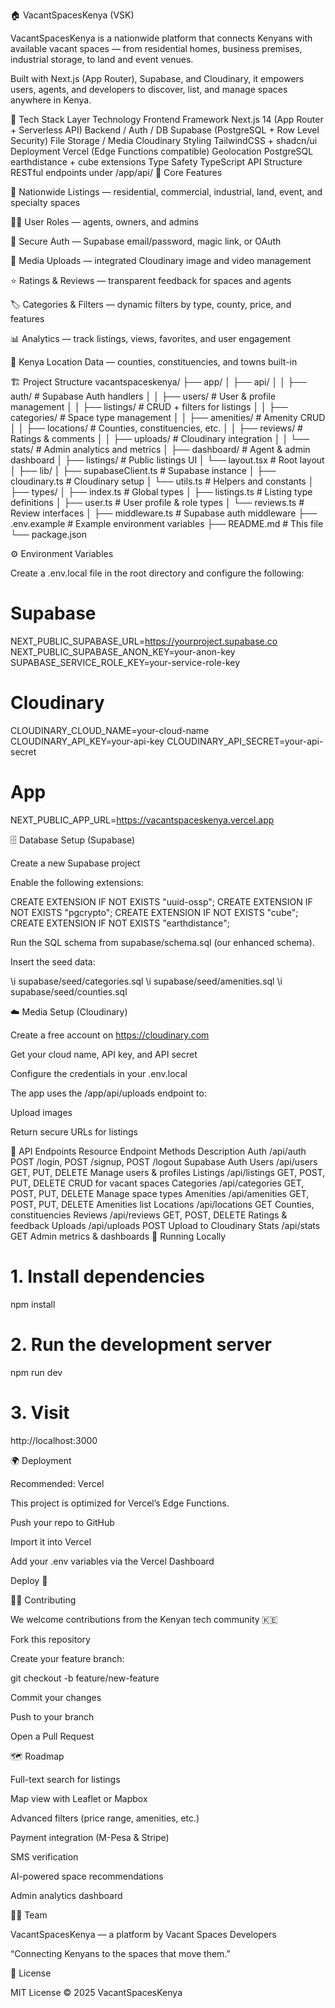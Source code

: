 🏠 VacantSpacesKenya (VSK)

VacantSpacesKenya is a nationwide platform that connects Kenyans with available vacant spaces — from residential homes, business premises, industrial storage, to land and event venues.

Built with Next.js (App Router), Supabase, and Cloudinary, it empowers users, agents, and developers to discover, list, and manage spaces anywhere in Kenya.

🚀 Tech Stack
Layer	Technology
Frontend Framework	Next.js 14 (App Router + Serverless API)
Backend / Auth / DB	Supabase (PostgreSQL + Row Level Security)
File Storage / Media	Cloudinary
Styling	TailwindCSS + shadcn/ui
Deployment	Vercel (Edge Functions compatible)
Geolocation	PostgreSQL earthdistance + cube extensions
Type Safety	TypeScript
API Structure	RESTful endpoints under /app/api/
🧩 Core Features

🧭 Nationwide Listings — residential, commercial, industrial, land, event, and specialty spaces

🧑‍💼 User Roles — agents, owners, and admins

🔐 Secure Auth — Supabase email/password, magic link, or OAuth

📸 Media Uploads — integrated Cloudinary image and video management

⭐ Ratings & Reviews — transparent feedback for spaces and agents

🏷️ Categories & Filters — dynamic filters by type, county, price, and features

📊 Analytics — track listings, views, favorites, and user engagement

📍 Kenya Location Data — counties, constituencies, and towns built-in

🏗️ Project Structure
vacantspaceskenya/
├── app/
│   ├── api/
│   │   ├── auth/              # Supabase Auth handlers
│   │   ├── users/             # User & profile management
│   │   ├── listings/          # CRUD + filters for listings
│   │   ├── categories/        # Space type management
│   │   ├── amenities/         # Amenity CRUD
│   │   ├── locations/         # Counties, constituencies, etc.
│   │   ├── reviews/           # Ratings & comments
│   │   ├── uploads/           # Cloudinary integration
│   │   └── stats/             # Admin analytics and metrics
│   ├── dashboard/             # Agent & admin dashboard
│   ├── listings/              # Public listings UI
│   └── layout.tsx             # Root layout
│
├── lib/
│   ├── supabaseClient.ts      # Supabase instance
│   ├── cloudinary.ts          # Cloudinary setup
│   └── utils.ts               # Helpers and constants
│
├── types/
│   ├── index.ts               # Global types
│   ├── listings.ts            # Listing type definitions
│   ├── user.ts                # User profile & role types
│   └── reviews.ts             # Review interfaces
│
├── middleware.ts              # Supabase auth middleware
├── .env.example               # Example environment variables
├── README.md                  # This file
└── package.json

⚙️ Environment Variables

Create a .env.local file in the root directory and configure the following:

# Supabase
NEXT_PUBLIC_SUPABASE_URL=https://yourproject.supabase.co
NEXT_PUBLIC_SUPABASE_ANON_KEY=your-anon-key
SUPABASE_SERVICE_ROLE_KEY=your-service-role-key

# Cloudinary
CLOUDINARY_CLOUD_NAME=your-cloud-name
CLOUDINARY_API_KEY=your-api-key
CLOUDINARY_API_SECRET=your-api-secret

# App
NEXT_PUBLIC_APP_URL=https://vacantspaceskenya.vercel.app

🗄️ Database Setup (Supabase)

Create a new Supabase project

Enable the following extensions:

CREATE EXTENSION IF NOT EXISTS "uuid-ossp";
CREATE EXTENSION IF NOT EXISTS "pgcrypto";
CREATE EXTENSION IF NOT EXISTS "cube";
CREATE EXTENSION IF NOT EXISTS "earthdistance";


Run the SQL schema from supabase/schema.sql (our enhanced schema).

Insert the seed data:

\i supabase/seed/categories.sql
\i supabase/seed/amenities.sql
\i supabase/seed/counties.sql

☁️ Media Setup (Cloudinary)

Create a free account on https://cloudinary.com

Get your cloud name, API key, and API secret

Configure the credentials in your .env.local

The app uses the /app/api/uploads endpoint to:

Upload images

Return secure URLs for listings

🧠 API Endpoints
Resource	Endpoint	Methods	Description
Auth	/api/auth	POST /login, POST /signup, POST /logout	Supabase Auth
Users	/api/users	GET, PUT, DELETE	Manage users & profiles
Listings	/api/listings	GET, POST, PUT, DELETE	CRUD for vacant spaces
Categories	/api/categories	GET, POST, PUT, DELETE	Manage space types
Amenities	/api/amenities	GET, POST, PUT, DELETE	Amenities list
Locations	/api/locations	GET	Counties, constituencies
Reviews	/api/reviews	GET, POST, DELETE	Ratings & feedback
Uploads	/api/uploads	POST	Upload to Cloudinary
Stats	/api/stats	GET	Admin metrics & dashboards
🧰 Running Locally
# 1. Install dependencies
npm install

# 2. Run the development server
npm run dev

# 3. Visit
http://localhost:3000

🌍 Deployment

Recommended: Vercel

This project is optimized for Vercel’s Edge Functions.

Push your repo to GitHub

Import it into Vercel

Add your .env variables via the Vercel Dashboard

Deploy 🚀

🧑‍💻 Contributing

We welcome contributions from the Kenyan tech community 🇰🇪

Fork this repository

Create your feature branch:

git checkout -b feature/new-feature


Commit your changes

Push to your branch

Open a Pull Request

🗺️ Roadmap

 Full-text search for listings

 Map view with Leaflet or Mapbox

 Advanced filters (price range, amenities, etc.)

 Payment integration (M-Pesa & Stripe)

 SMS verification

 AI-powered space recommendations

 Admin analytics dashboard

🧑‍🚀 Team

VacantSpacesKenya — a platform by Vacant Spaces Developers

“Connecting Kenyans to the spaces that move them.”

🪪 License

MIT License © 2025 VacantSpacesKenya
